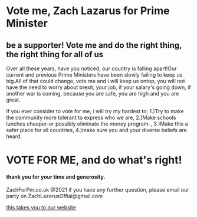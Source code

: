 <h1>Vote me, Zach Lazarus for Prime Minister</h1>
<h2>be a supporter! Vote me and do the right thing, the right thing for all of us</h2>
<main>
<p>Over all these years, have you noticed, our country is falling apart!Our current and previous Prime Ministers have been slowly failing to keep us big.All of that could change, vote me and i will keep us ontop, you will not have the need to worry about brexit, your job, if your salary's going down, if another war is coming, because you are safe, you are high and you are great.</p>
<p>If you ever consider to vote for me, i will try my hardest to;
  1.)Try to make the community more tolerant to express who we are,
  2.)Make schools lunches cheaper-or possibly eliminate the money program-,
  3.)Make this a safer place for all countries,
  4.)make sure you and your diverse beliefs are heard.</p>
</main>
<h1>VOTE FOR ME, and do what's right!</h1>
<h4>thank you for your time and generosity.</h4>


<p>ZachForPm.co.uk @2021 if you have any further question, please email our party on ZachLazarusOffial@gmail.com</p>
<a href="https://www.google.com/search?q=sike+u+thought&tbm=isch&ved=2ahUKEwiVwdDS4ZPvAhWL4oUKHTL9DCsQ2-cCegQIABAA&oq=sike+u+thought&gs_lcp=CgNpbWcQAzoECAAQQzoCCABQ0JIBWJyfAWD3oAFoAHAAeACAAVeIAfMFkgECMTCYAQCgAQGqAQtnd3Mtd2l6LWltZ8ABAQ&sclient=img&ei=hFA_YJXvB4vFlwSy-rPYAg&bih=786&biw=1745&rlz=1CAKDUD_enGB938&safe=active&ssui=on#imgrc=3e4YRidSZiKF2M">this takes you to our website</a>
